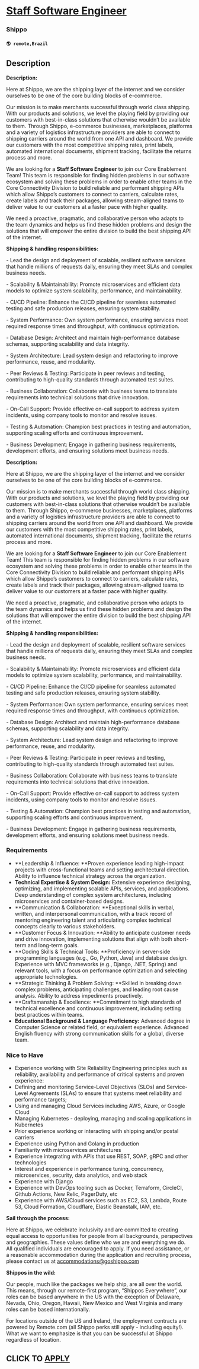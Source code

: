 # [Staff Software Engineer](https://www.remotewlb.com/apply/staff-software-engineer-126622)  
### Shippo  
#### `🌎 remote,Brazil`  

## Description

 **Description:**

​Here at Shippo, we are the shipping layer of the internet and we consider ourselves to be one of the core building blocks of e-commerce.

Our mission is to make merchants successful through world class shipping. With our products and solutions, we level the playing field by providing our customers with best-in-class solutions that otherwise wouldn’t be available to them. Through Shippo, e-commerce businesses, marketplaces, platforms and a variety of logistics infrastructure providers are able to connect to shipping carriers around the world from one API and dashboard. We provide our customers with the most competitive shipping rates, print labels, automated international documents, shipment tracking, facilitate the returns process and more.

  

We are looking for a **Staff Software Engineer** to join our Core Enablement Team! This team is responsible for finding hidden problems in our software ecosystem and solving these problems in order to enable other teams in the Core Connectivity Division to build reliable and performant shipping APIs which allow Shippo’s customers to connect to carriers, calculate rates, create labels and track their packages, allowing stream-aligned teams to deliver value to our customers at a faster pace with higher quality.

We need a proactive, pragmatic, and collaborative person who adapts to the team dynamics and helps us find these hidden problems and design the solutions that will empower the entire division to build the best shipping API of the internet.

  

 **Shipping & handling responsibilities:**

  

\- Lead the design and deployment of scalable, resilient software services that handle millions of requests daily, ensuring they meet SLAs and complex business needs.

\- Scalability & Maintainability: Promote microservices and efficient data models to optimize system scalability, performance, and maintainability.

\- CI/CD Pipeline: Enhance the CI/CD pipeline for seamless automated testing and safe production releases, ensuring system stability.

\- System Performance: Own system performance, ensuring services meet required response times and throughput, with continuous optimization.

\- Database Design: Architect and maintain high-performance database schemas, supporting scalability and data integrity.

\- System Architecture: Lead system design and refactoring to improve performance, reuse, and modularity.

\- Peer Reviews & Testing: Participate in peer reviews and testing, contributing to high-quality standards through automated test suites.

\- Business Collaboration: Collaborate with business teams to translate requirements into technical solutions that drive innovation.

\- On-Call Support: Provide effective on-call support to address system incidents, using company tools to monitor and resolve issues.

\- Testing & Automation: Champion best practices in testing and automation, supporting scaling efforts and continuous improvement.

\- Business Development: Engage in gathering business requirements, development efforts, and ensuring solutions meet business needs.

  

  

 **Description:**

​Here at Shippo, we are the shipping layer of the internet and we consider ourselves to be one of the core building blocks of e-commerce.

Our mission is to make merchants successful through world class shipping. With our products and solutions, we level the playing field by providing our customers with best-in-class solutions that otherwise wouldn’t be available to them. Through Shippo, e-commerce businesses, marketplaces, platforms and a variety of logistics infrastructure providers are able to connect to shipping carriers around the world from one API and dashboard. We provide our customers with the most competitive shipping rates, print labels, automated international documents, shipment tracking, facilitate the returns process and more.

  

We are looking for a **Staff Software Engineer** to join our Core Enablement Team! This team is responsible for finding hidden problems in our software ecosystem and solving these problems in order to enable other teams in the Core Connectivity Division to build reliable and performant shipping APIs which allow Shippo’s customers to connect to carriers, calculate rates, create labels and track their packages, allowing stream-aligned teams to deliver value to our customers at a faster pace with higher quality.

We need a proactive, pragmatic, and collaborative person who adapts to the team dynamics and helps us find these hidden problems and design the solutions that will empower the entire division to build the best shipping API of the internet.

  

 **Shipping & handling responsibilities:**

  

\- Lead the design and deployment of scalable, resilient software services that handle millions of requests daily, ensuring they meet SLAs and complex business needs.

\- Scalability & Maintainability: Promote microservices and efficient data models to optimize system scalability, performance, and maintainability.

\- CI/CD Pipeline: Enhance the CI/CD pipeline for seamless automated testing and safe production releases, ensuring system stability.

\- System Performance: Own system performance, ensuring services meet required response times and throughput, with continuous optimization.

\- Database Design: Architect and maintain high-performance database schemas, supporting scalability and data integrity.

\- System Architecture: Lead system design and refactoring to improve performance, reuse, and modularity.

\- Peer Reviews & Testing: Participate in peer reviews and testing, contributing to high-quality standards through automated test suites.

\- Business Collaboration: Collaborate with business teams to translate requirements into technical solutions that drive innovation.

\- On-Call Support: Provide effective on-call support to address system incidents, using company tools to monitor and resolve issues.

\- Testing & Automation: Champion best practices in testing and automation, supporting scaling efforts and continuous improvement.

\- Business Development: Engage in gathering business requirements, development efforts, and ensuring solutions meet business needs.

  

  

### Requirements

* **Leadership & Influence: **Proven experience leading high-impact projects with cross-functional teams and setting architectural direction. Ability to influence technical strategy across the organization.
*  **Technical Expertise & System Design:** Extensive experience designing, optimizing, and implementing scalable APIs, services, and applications. Deep understanding of complex system architectures, including microservices and container-based designs.
*  **Communication & Collaboration: **Exceptional skills in verbal, written, and interpersonal communication, with a track record of mentoring engineering talent and articulating complex technical concepts clearly to various stakeholders.
*  **Customer Focus & Innovation: **Ability to anticipate customer needs and drive innovation, implementing solutions that align with both short-term and long-term goals.
*  **Coding Skills & Technical Tools: **Proficiency in server-side programming languages (e.g., Go, Python, Java) and database design. Experience with MVC frameworks (e.g., Django, .NET, Spring) and relevant tools, with a focus on performance optimization and selecting appropriate technologies.
*  **Strategic Thinking & Problem Solving: **Skilled in breaking down complex problems, anticipating challenges, and leading root cause analysis. Ability to address impediments proactively.
*  **Craftsmanship & Excellence: **Commitment to high standards of technical excellence and continuous improvement, including setting best practices within teams.
*  **Educational Background & Language Proficiency:** Advanced degree in Computer Science or related field, or equivalent experience. Advanced English fluency with strong communication skills for a global, diverse team.

  

### Nice to Have

* Experience working with Site Reliability Engineering principles such as reliability, availability and performance of critical systems and proven experience:
* Defining and monitoring Service-Level Objectives (SLOs) and Service-Level Agreements (SLAs) to ensure that systems meet reliability and performance targets;
* Using and managing Cloud Services including AWS, Azure, or Google Cloud
* Managing Kubernetes - deploying, managing and scaling applications in Kubernetes
* Prior experience working or interacting with shipping and/or postal carriers
* Experience using Python and Golang in production
* Familiarity with microservices architectures
* Experience integrating with APIs that use REST, SOAP, gRPC and other technologies
* Interest and experience in performance tuning, concurrency, microservices, security, data analytics, and web stack
* Experience with Django
* Experience with DevOps tooling such as Docker, Terraform, CircleCI, Github Actions, New Relic, PagerDuty, etc
* Experience with AWS/Cloud services such as EC2, S3, Lambda, Route 53, Cloud Formation, Cloudflare, Elastic Beanstalk, IAM, etc.

  

 **Sail** **through the process:**

Here at Shippo, we celebrate inclusivity and are committed to creating equal access to opportunities for people from all backgrounds, perspectives and geographies. These values define who we are and everything we do. All qualified individuals are encouraged to apply. If you need assistance, or a reasonable accommodation during the application and recruiting process, please contact us at accommodations@goshippo.com

  

 **Shippos in the wild:**

Our people, much like the packages we help ship, are all over the world. This means, through our remote-first program, “Shippos Everywhere”, our roles can be based anywhere in the US with the exception of Delaware, Nevada, Ohio, Oregon, Hawaii, New Mexico and West Virginia and many roles can be based internationally.

For locations outside of the US and Ireland, the employment contracts are powered by Remote.com (all Shippo perks still apply - including equity!). What we want to emphasize is that you can be successful at Shippo regardless of location.

  
## CLICK TO [APPLY](https://www.remotewlb.com/apply/staff-software-engineer-126622)

